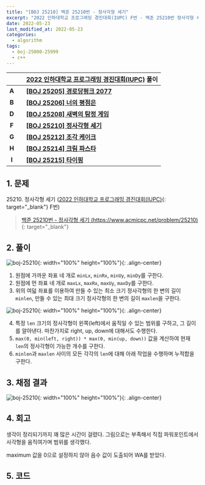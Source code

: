 ```yaml
---
title: "[BOJ 25210] 백준 25210번 - 정사각형 세기"
excerpt: "2022 인하대학교 프로그래밍 경진대회(IUPC) F번 - 백준 25210번 정사각형 세기 풀이"
date: 2022-05-23
last_modified_at: 2022-05-23
categories:
  - algorithm
tags:
  - boj-25000-25999
  - c++
---
```


|||[2022 인하대학교 프로그래밍 경진대회(IUPC)](https://burningfalls.github.io/contest/iupc-baekjoon-contest/) 풀이|
|:---:|:---:|:---|
|**A**||**[[BOJ 25205] 경로당펑크 2077](https://burningfalls.github.io/algorithm/boj-25205/)**|
|**B**||**[[BOJ 25206] 너의 평점은](https://burningfalls.github.io/algorithm/boj-25206/)**|
|**D**||**[[BOJ 25208] 새벽의 탐정 게임](https://burningfalls.github.io/algorithm/boj-25208/)**|
|**F**||**[[BOJ 25210] 정사각형 세기](https://burningfalls.github.io/algorithm/boj-25210/)**|
|**G**||**[[BOJ 25212] 조각 케이크](https://burningfalls.github.io/algorithm/boj-25212/)**|
|**H**||**[[BOJ 25214] 크림 파스타](https://burningfalls.github.io/algorithm/boj-25214/)**|
|**I**||**[[BOJ 25215] 타이핑](https://burningfalls.github.io/algorithm/boj-25215/)**|

## 1. 문제
$25210$. 정사각형 세기 ([2022 인하대학교 프로그래밍 경진대회(IUPC)](https://burningfalls.github.io/contest/iupc-baekjoon-contest/){: target="_blank"} F번)

> [백준 25210번 - 정사각형 세기 (https://www.acmicpc.net/problem/25210)](https://www.acmicpc.net/problem/25210){: target="_blank"}

## 2. 풀이

![boj-25210](https://user-images.githubusercontent.com/30232837/169747304-42454a82-18fd-40b4-8e82-41d451f28fe1.png "boj-25210"){: width="100%" height="100%"}{: .align-center}

1. 원점에 가까운 좌표 네 개로 `minLx`, `minRx`, `minUy`, `minDy`를 구한다.
2. 원점에 먼 좌표 네 개로 `maxLx`, `maxRx`, `maxUy`, `maxDy`를 구한다.
3. 위의 여덟 좌표를 이용하여 만들 수 있는 최소 크기 정사각형의 한 변의 길이 `minlen`, 만들 수 있는 최대 크기 정사각형의 한 변의 길이 `maxlen`을 구한다.

![boj-25210](https://user-images.githubusercontent.com/30232837/169747336-64283693-d018-402f-bce9-ecbae827361a.png "boj-25210"){: width="100%" height="100%"}{: .align-center}

4. 특정 `len` 크기의 정사각형이 왼쪽(left)에서 움직일 수 있는 범위를 구하고, 그 길이를 알아낸다. 마찬가지로 right, up, down에 대해서도 수행한다.
5. `max(0, min(left, right)) * max(0, min(up, down))` 값을 계산하여 현재 `len`의 정사각형이 가능한 개수를 구한다.
6. `minlen`과 `maxlen` 사이의 모든 각각의 `len`에 대해 아래 작업을 수행하며 누적합을 구한다.

## 3. 채점 결과

![boj-25210](https://user-images.githubusercontent.com/30232837/169728335-e4057ec4-41c9-48cf-a970-321e2fdc98f4.png "boj-25210"){: width="100%" height="100%"}{: .align-center}

## 4. 회고

생각이 정리되기까지 꽤 많은 시간이 걸렸다. 그림으로는 부족해서 직접 파워포인트에서 사각형을 움직여가며 범위를 생각했다.

maximum 값을 0으로 설정하지 않아 음수 값이 도출되어 WA를 받았다.

## 5. 코드

<script src="https://gist.github.com/BurningFalls/dc343532b419936fc4f83186570e586c.js"></script>